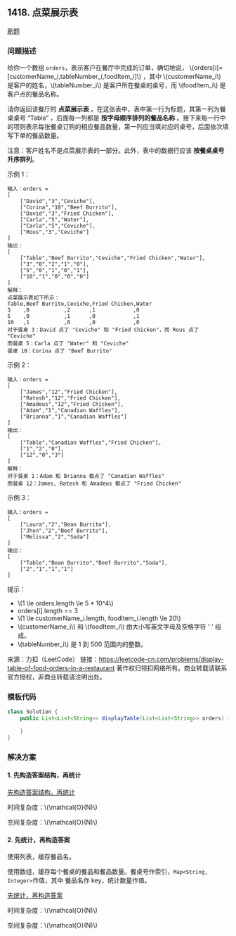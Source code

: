 <script src="https://cdn.bootcss.com/mathjax/2.7.7/MathJax.js?config=TeX-AMS-MML_HTMLorMML"></script>

## 1418. 点菜展示表

[刷题](qu1418/solu/Solution.java)

### 问题描述

给你一个数组 `orders`，表示客户在餐厅中完成的订单，确切地说， \\(orders[i]=[customerName_i,tableNumber_i,foodItem_i]\\) ，其中 \\(customerName_i\\) 是客户的姓名，\\(tableNumber_i\\) 是客户所在餐桌的桌号，而 \\(foodItem_i\\) 是客户点的餐品名称。

请你返回该餐厅的 **点菜展示表** 。在这张表中，表中第一行为标题，其第一列为餐桌桌号 “Table” ，后面每一列都是 **按字母顺序排列的餐品名称** 。接下来每一行中的项则表示每张餐桌订购的相应餐品数量，第一列应当填对应的桌号，后面依次填写下单的餐品数量。

注意：客户姓名不是点菜展示表的一部分。此外，表中的数据行应该 **按餐桌桌号升序排列**。

 

示例 1：

```
输入：orders = 
[
	["David","3","Ceviche"],
	["Corina","10","Beef Burrito"],
	["David","3","Fried Chicken"],
	["Carla","5","Water"],
	["Carla","5","Ceviche"],
	["Rous","3","Ceviche"]
]
输出：
[
	["Table","Beef Burrito","Ceviche","Fried Chicken","Water"],
	["3","0","2","1","0"],
	["5","0","1","0","1"],
	["10","1","0","0","0"]
] 
解释：
点菜展示表如下所示：
Table,Beef Burrito,Ceviche,Fried Chicken,Water
3    ,0           ,2      ,1            ,0
5    ,0           ,1      ,0            ,1
10   ,1           ,0      ,0            ,0
对于餐桌 3：David 点了 "Ceviche" 和 "Fried Chicken"，而 Rous 点了 "Ceviche"
而餐桌 5：Carla 点了 "Water" 和 "Ceviche"
餐桌 10：Corina 点了 "Beef Burrito" 
```

示例 2：

```
输入：orders = 
[
	["James","12","Fried Chicken"],
	["Ratesh","12","Fried Chicken"],
	["Amadeus","12","Fried Chicken"],
	["Adam","1","Canadian Waffles"],
	["Brianna","1","Canadian Waffles"]
]
输出：
[
	["Table","Canadian Waffles","Fried Chicken"],
	["1","2","0"],
	["12","0","3"]
] 
解释：
对于餐桌 1：Adam 和 Brianna 都点了 "Canadian Waffles"
而餐桌 12：James, Ratesh 和 Amadeus 都点了 "Fried Chicken"
```

示例 3：

```
输入：orders = 
[
	["Laura","2","Bean Burrito"],
	["Jhon","2","Beef Burrito"],
	["Melissa","2","Soda"]
]
输出：
[
	["Table","Bean Burrito","Beef Burrito","Soda"],
	["2","1","1","1"]
]
```
 

提示：

* \\(1 \le orders.length \le 5 * 10^4\\)
* orders[i].length == 3
* \\(1 \le customerName_i.length, foodItem_i.length \le 20\\)
* \\(customerName_i\\) 和 \\(foodItem_i\\) 由大小写英文字母及空格字符 ' ' 组成。
* \\(tableNumber_i\\) 是 1 到 500 范围内的整数。

来源：力扣（LeetCode）
链接：https://leetcode-cn.com/problems/display-table-of-food-orders-in-a-restaurant
著作权归领扣网络所有。商业转载请联系官方授权，非商业转载请注明出处。

### 模板代码

``` java
class Solution {
    public List<List<String>> displayTable(List<List<String>> orders) {

    }
}
```

### 解决方案

#### 1. 先构造答案结构，再统计

[先构造答案结构，再统计](qu1418/solu1/Solution.java)

时间复杂度：\\(\mathcal{O}(N)\\)

空间复杂度：\\(\mathcal{O}(N)\\)


#### 2. 先统计，再构造答案

使用列表，缓存餐品名。

使用数组，缓存每个餐桌的餐品和餐品数量。餐桌号作索引，`Map<String, Integer>`作值，其中 餐品名作 key，统计数量作值。

[先统计，再构造答案](qu1418/solu2/Solution.java)

时间复杂度：\\(\mathcal{O}(N)\\)

空间复杂度：\\(\mathcal{O}(N)\\)

